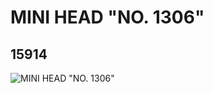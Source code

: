 # MINI HEAD "NO. 1306"
## 15914
![MINI HEAD "NO. 1306"](https://lc-www-live-s.legocdn.com/media/bricks/5/2/6055847.jpg)